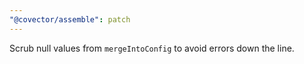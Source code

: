 ```yaml
---
"@covector/assemble": patch
---
```


Scrub null values from `mergeIntoConfig` to avoid errors down the line.
